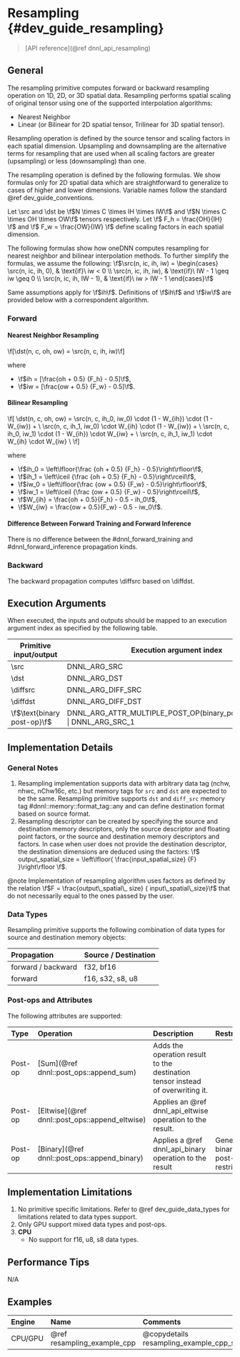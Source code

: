 Resampling {#dev_guide_resampling}
=====================================

>
> [API reference](@ref dnnl_api_resampling)
>

## General

The resampling primitive computes forward or backward resampling operation on
1D, 2D, or 3D spatial data. Resampling performs spatial scaling of original
tensor using one of the supported interpolation algorithms:
- Nearest Neighbor
- Linear (or Bilinear for 2D spatial tensor, Trilinear for 3D spatial tensor).

Resampling operation is defined by the source tensor and scaling factors in
each spatial dimension. Upsampling and downsampling are the alternative terms
for resampling that are used when all scaling factors are greater (upsampling)
or less (downsampling) than one.

The resampling operation is defined by the following formulas. We show formulas
only for 2D spatial data which are straightforward to generalize to cases of
higher and lower dimensions. Variable names follow the standard
@ref dev_guide_conventions.

Let \src and \dst be \f$N \times C \times IH \times IW\f$ and \f$N
\times C \times OH \times OW\f$ tensors respectively. Let
\f$ F_h = \frac{OH}{IH} \f$ and \f$ F_w = \frac{OW}{IW} \f$ define scaling
factors in each spatial dimension.

The following formulas show how oneDNN computes resampling for nearest neighbor
and bilinear interpolation methods.
To further simplify the formulas, we assume the following:
\f$\src(n, ic, ih, iw) = \begin{cases}
\src(n, ic, ih, 0), & \text{if}\ iw < 0 \\
\src(n, ic, ih, iw), & \text{if}\ IW - 1 \geq iw \geq 0 \\
\src(n, ic, ih, IW - 1), & \text{if}\ iw > IW - 1
\end{cases}\f$

Same assumptions apply for \f$ih\f$. Definitions of \f$ih\f$ and \f$iw\f$ are
provided below with a correspondent algorithm.

### Forward

#### Nearest Neighbor Resampling

\f[\dst(n, c, oh, ow) =  \src(n, c, ih, iw)\f]

where

- \f$ih = [\frac{oh + 0.5} {F_h} - 0.5]\f$,
- \f$iw = [\frac{ow + 0.5} {F_w} - 0.5]\f$.

#### Bilinear Resampling

\f[
    \dst(n, c, oh, ow) =
            \src(n, c, ih_0, iw_0) \cdot (1 - W_{ih}) \cdot (1 - W_{iw}) + \\
            \src(n, c, ih_1, iw_0) \cdot W_{ih} \cdot (1 - W_{iw}) + \\
            \src(n, c, ih_0, iw_1) \cdot (1 - W_{ih}) \cdot W_{iw} + \\
            \src(n, c, ih_1, iw_1) \cdot W_{ih} \cdot W_{iw} \\
\f]

where
- \f$ih_0 = \left\lfloor{\frac {oh + 0.5} {F_h} - 0.5}\right\rfloor\f$,
- \f$ih_1 = \left\lceil {\frac {oh + 0.5} {F_h} - 0.5}\right\rceil\f$,
- \f$iw_0 = \left\lfloor{\frac {ow + 0.5} {F_w} - 0.5}\right\rfloor\f$,
- \f$iw_1 = \left\lceil {\frac {ow + 0.5} {F_w} - 0.5}\right\rceil\f$,
- \f$W_{ih} = \frac{oh + 0.5}{F_h} - 0.5 - ih_0\f$,
- \f$W_{iw} = \frac{ow + 0.5}{F_w} - 0.5 - iw_0\f$.


#### Difference Between Forward Training and Forward Inference

There is no difference between the #dnnl_forward_training
and #dnnl_forward_inference propagation kinds.

### Backward

The backward propagation computes \diffsrc based on \diffdst.

## Execution Arguments

When executed, the inputs and outputs should be mapped to an execution
argument index as specified by the following table.

| Primitive input/output | Execution argument index |
| ---                    | ---                      |
| \src                   | DNNL_ARG_SRC             |
| \dst                   | DNNL_ARG_DST             |
| \diffsrc               | DNNL_ARG_DIFF_SRC        |
| \diffdst               | DNNL_ARG_DIFF_DST        |
| \f$\text{binary post-op}\f$ | DNNL_ARG_ATTR_MULTIPLE_POST_OP(binary_post_op_position) \| DNNL_ARG_SRC_1 |

## Implementation Details

### General Notes
1. Resampling implementation supports data with arbitrary data tag (nchw, nhwc,
   nChw16c, etc.) but memory tags for `src` and `dst` are expected to be the
   same. Resampling primitive supports `dst` and `diff_src` memory tag
   #dnnl::memory::format_tag::any and can define destination format based on
   source format.
2. Resampling descriptor can be created by specifying the source and
   destination memory descriptors, only the source descriptor and floating
   point factors, or the source and destination memory descriptors and factors.
   In case when user does not provide the destination descriptor, the
   destination dimensions are deduced using the factors:
   \f$
     output\_spatial\_size = \left\lfloor{
        \frac{input\_spatial\_size} {F}
     }\right\rfloor
   \f$.

@note
    Implementation of resampling algorithm uses factors as defined by the
    relation \f$F = \frac{output\_spatial\_ size} {
    input\_spatial\_size}\f$ that do not necessarily equal to the ones passed
    by the user.


### Data Types

Resampling primitive supports the following combination of data types for
source and destination memory objects:

| Propagation        | Source / Destination  |
| :--                | :--                   |
| forward / backward | f32, bf16             |
| forward            | f16, s32, s8, u8      |

### Post-ops and Attributes

The following attributes are supported:

| Type    | Operation                                      | Description                                                                    | Restrictions
| :--     | :--                                            | :--                                                                            | :--
| Post-op | [Sum](@ref dnnl::post_ops::append_sum)         | Adds the operation result to the destination tensor instead of overwriting it. |                                     |
| Post-op | [Eltwise](@ref dnnl::post_ops::append_eltwise) | Applies an @ref dnnl_api_eltwise operation to the result.                      |                                     |
| Post-op | [Binary](@ref dnnl::post_ops::append_binary)   | Applies a @ref dnnl_api_binary operation to the result                         | General binary post-op restrictions |

## Implementation Limitations

1. No primitive specific limitations. Refer to @ref dev_guide_data_types for
   limitations related to data types support.
2. Only GPU support mixed data types and post-ops.
3. **CPU**
    - No support for f16, u8, s8 data types.

## Performance Tips

N/A

## Examples

| Engine  | Name                        | Comments
| :--     | :--                         | :--
| CPU/GPU | @ref resampling_example_cpp | @copydetails resampling_example_cpp_short
